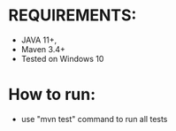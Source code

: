 # REQUIREMENTS:
 * JAVA 11+,
 * Maven 3.4+
 * Tested on Windows 10

# How to run:
 * use "mvn test" command to run all tests